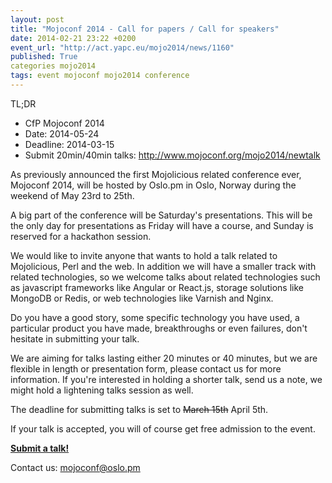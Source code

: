 ```yaml
---
layout: post
title: "Mojoconf 2014 - Call for papers / Call for speakers"
date: 2014-02-21 23:22 +0200
event_url: "http://act.yapc.eu/mojo2014/news/1160"
published: True
categories mojo2014
tags: event mojoconf mojo2014 conference
---
```


TL;DR<br>

<ul>
<li> CfP Mojoconf 2014
</li><li> Date: 2014-05-24
</li><li> Deadline: 2014-03-15
</li><li> Submit 20min/40min talks: <a href="http://www.mojoconf.org/mojo2014/newtalk">http://www.mojoconf.org/mojo2014/newtalk</a>
</li></ul>

As previously announced the first Mojolicious related conference ever, Mojoconf 2014, will be hosted by Oslo.pm in Oslo, Norway during the weekend of May 23rd to 25th.

A big part of the conference will be Saturday&#39;s presentations. This will be the only day for presentations as Friday will have a course, and Sunday is reserved for a hackathon session.

We would like to invite anyone that wants to hold a talk related to Mojolicious, Perl and the web. In addition we will have a smaller track with related technologies, so we welcome talks about related technologies such as javascript frameworks like Angular or React.js, storage solutions like MongoDB or Redis, or web technologies like Varnish and Nginx.

Do you have a good story, some specific technology you have used, a particular product you have made, breakthroughs or even failures, don&#39;t hesitate in submitting your talk.

We are aiming for talks lasting either 20 minutes or 40 minutes, but we are flexible in length or presentation form, please contact us for more information. If you&#39;re interested in holding a shorter talk, send us a note, we might hold a lightening talks session as well.

The deadline for submitting talks is set to <strike>March 15th</strike> April 5th.

If your talk is accepted, you will of course get free admission to the event.

<b><a href="http://www.mojoconf.org/mojo2014/newtalk">Submit a talk!</a></b>
 
Contact us: <a href="mailto:mojoconf@oslo.pm">mojoconf@oslo.pm</a>
